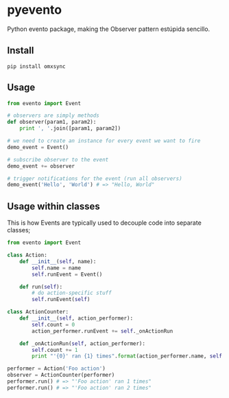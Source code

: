 # pyevento
Python evento package, making the Observer pattern estúpida sencillo.

## Install

```shell
pip install omxsync
```

## Usage

```python
from evento import Event

# observers are simply methods
def observer(param1, param2):
	print ', '.join([param1, param2])

# we need to create an instance for every event we want to fire
demo_event = Event()

# subscribe observer to the event
demo_event += observer

# trigger notifications for the event (run all observers)
demo_event('Hello', 'World') # => "Hello, World"
```

## Usage within classes

This is how Events are typically used to decouple code into separate classes;

```python
from evento import Event

class Action:
	def __init__(self, name):
		self.name = name
		self.runEvent = Event()

	def run(self):
		# do action-specific stuff
		self.runEvent(self)

class ActionCounter:
	def __init__(self, action_performer):
		self.count = 0
		action_performer.runEvent += self._onActionRun

	def _onActionRun(self, action_performer):
		self.count += 1
		print "'{0}' ran {1} times".format(action_performer.name, self.count)

performer = Action('Foo action')
observer = ActionCounter(performer)
performer.run() # => "'Foo action' ran 1 times"
performer.run() # => "'Foo action' ran 2 times"
```